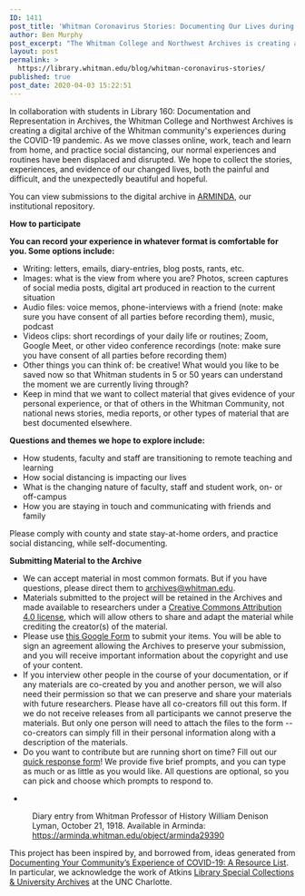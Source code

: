 ```yaml
---
ID: 1411
post_title: 'Whitman Coronavirus Stories: Documenting Our Lives during the COVID-19 Pandemic'
author: Ben Murphy
post_excerpt: "The Whitman College and Northwest Archives is creating a digital archive of the Whitman community's experiences during the COVID-19 pandemic..."
layout: post
permalink: >
  https://library.whitman.edu/blog/whitman-coronavirus-stories/
published: true
post_date: 2020-04-03 15:22:51
---
```

<!-- wp:paragraph -->
<p>In collaboration with students in Library 160: Documentation and Representation in Archives, the Whitman College and Northwest Archives is creating a digital archive of the Whitman community's experiences during the COVID-19 pandemic. As we move classes online, work, teach and learn from home, and practice social distancing, our normal experiences and routines have been displaced and disrupted. We hope to collect the stories, experiences, and evidence of our changed lives, both the painful and difficult, and the unexpectedly beautiful and hopeful.&nbsp;</p>
<!-- /wp:paragraph -->

<!-- wp:paragraph -->
<p>You can view submissions to the digital archive in <a href="https://arminda.whitman.edu/collections/whitman-college-coronavirus-stories-collection">ARMINDA</a>, our institutional repository.</p>
<!-- /wp:paragraph -->

<!-- wp:paragraph {"fontSize":"medium"} -->
<p class="has-medium-font-size"><strong>How to participate</strong></p>
<!-- /wp:paragraph -->

<!-- wp:paragraph -->
<p><strong>You can record your experience in whatever format is comfortable for you. Some options include:&nbsp;</strong></p>
<!-- /wp:paragraph -->

<!-- wp:list {"className":"normal-list"} -->
<ul class="normal-list"><li>Writing: letters, emails, diary-entries, blog posts, rants, etc.</li><li>Images: what is the view from where you are? Photos, screen captures of social media posts, digital art produced in reaction to the current situation</li><li>Audio files: voice memos, phone-interviews with a friend (note: make sure you have consent of all parties before recording them), music, podcast</li><li>Videos clips: short recordings of your daily life or routines; Zoom, Google Meet, or other video conference recordings (note: make sure you have consent of all parties before recording them)</li><li>Other things you can think of: be creative! What would you like to be saved now so that Whitman students in 5 or 50 years can understand the moment we are currently living through?&nbsp;</li><li>Keep in mind that we want to collect material that gives evidence of your personal experience, or that of others in the Whitman Community, not national news stories, media reports, or other types of material that are best documented elsewhere.</li></ul>
<!-- /wp:list -->

<!-- wp:paragraph -->
<p><strong>Questions and themes we hope to explore include:</strong></p>
<!-- /wp:paragraph -->

<!-- wp:list {"className":"normal-list"} -->
<ul class="normal-list"><li>How students, faculty and staff are transitioning to remote teaching and learning</li><li>How social distancing is impacting our lives</li><li>What is the changing nature of faculty, staff and student work, on- or off-campus</li><li>How you are staying in touch and communicating with friends and family</li></ul>
<!-- /wp:list -->

<!-- wp:paragraph -->
<p>Please comply with county and state stay-at-home orders, and practice social distancing, while self-documenting.&nbsp;</p>
<!-- /wp:paragraph -->

<!-- wp:paragraph {"fontSize":"medium"} -->
<p class="has-medium-font-size"><strong>Submitting Material to the Archive</strong></p>
<!-- /wp:paragraph -->

<!-- wp:list {"className":"normal-list"} -->
<ul class="normal-list"><li>We can accept material in most common formats. But if you have questions, please direct them to <a href="mailto:archives@whitman.edu">archives@whitman.edu</a>.</li><li>Materials submitted to the project will be retained in the Archives and made available to researchers under a <a href="https://creativecommons.org/licenses/by/4.0/">Creative Commons Attribution 4.0 license</a>, which will allow others to share and adapt the material while crediting the creator(s) of the material.</li><li>Please use <a rel="noreferrer noopener" aria-label="this Google Form [add link (opens in a new tab)" href="https://forms.gle/SgBhZKB2vZh2ZSWL8" target="_blank">this Google Form</a> to submit your items. You will be able to sign an agreement allowing the Archives to preserve your submission, and you will receive important information about the copyright and use of your content.</li><li>If you interview other people in the course of your documentation, or if any materials are co-created by you and another person, we will also need their permission so that we can preserve and share your materials with future researchers. Please have all co-creators fill out this form. If we do not receive releases from all participants we cannot preserve the materials. But only one person will need to attach the files to the form -- co-creators can simply fill in their personal information along with a description of the materials.</li><li>Do you want to contribute but are running short on time? Fill out our <a href="https://forms.gle/hnnFGEeCm9mJz6HN8">quick response form</a>! We provide five brief prompts, and you can type as much or as little as you would like. All questions are optional, so you can pick and choose which prompts to respond to.</li></ul>
<!-- /wp:list -->

<!-- wp:list {"className":"normal-list"} -->
<ul class="normal-list"><li></li></ul>
<!-- /wp:list -->

<!-- wp:image {"align":"center","id":1423,"sizeSlug":"large"} -->
<div class="wp-block-image"><figure class="aligncenter size-large"><img src="https://library.whitman.edu/blog/wp-content/uploads/sites/4/2020/04/Lyman_1918-10-21.png" alt="" class="wp-image-1423" /><figcaption>Diary entry from Whitman Professor of History William Denison Lyman, October 21, 1918. Available in Arminda: <a href="https://arminda.whitman.edu/object/arminda29390">https://arminda.whitman.edu/object/arminda29390</a></figcaption></figure></div>
<!-- /wp:image -->

<!-- wp:paragraph -->
<p>This project has been inspired by, and borrowed from, ideas generated from <a href="https://docs.google.com/document/d/1OSYGg9o9MEuSAalYEOD8FZjKNJsnX07cKIkv4P6QiJk/edit?pli=1">Documenting Your Community’s Experience of COVID-19: A Resource List</a>. In particular, we acknowledge the work of Atkins <a href="https://library.uncc.edu/contribute-your-stories-covid-19-outbreak">Library Special Collections &amp; University Archives</a> at the UNC Charlotte.</p>
<!-- /wp:paragraph -->